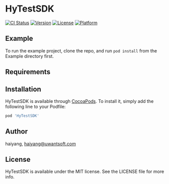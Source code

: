 # HyTestSDK

[![CI Status](https://img.shields.io/travis/haiyang/HyTestSDK.svg?style=flat)](https://travis-ci.org/haiyang/HyTestSDK)
[![Version](https://img.shields.io/cocoapods/v/HyTestSDK.svg?style=flat)](https://cocoapods.org/pods/HyTestSDK)
[![License](https://img.shields.io/cocoapods/l/HyTestSDK.svg?style=flat)](https://cocoapods.org/pods/HyTestSDK)
[![Platform](https://img.shields.io/cocoapods/p/HyTestSDK.svg?style=flat)](https://cocoapods.org/pods/HyTestSDK)

## Example

To run the example project, clone the repo, and run `pod install` from the Example directory first.

## Requirements

## Installation

HyTestSDK is available through [CocoaPods](https://cocoapods.org). To install
it, simply add the following line to your Podfile:

```ruby
pod 'HyTestSDK'
```

## Author

haiyang, haiyang@uwantsoft.com

## License

HyTestSDK is available under the MIT license. See the LICENSE file for more info.
